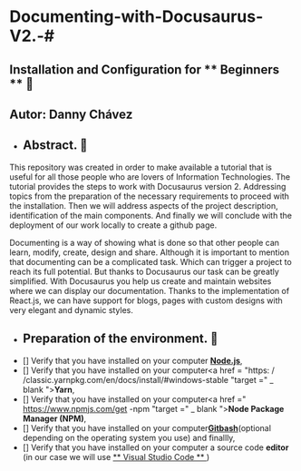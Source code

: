 # Documenting-with-Docusaurus-V2.-# 
## Installation and Configuration for ** Beginners ** 🚀 <br>
## Autor: **Danny Chávez**<br>

* ## Abstract. 📔

This repository was created in order to make available a tutorial that is useful for all those people who are lovers of Information Technologies. The tutorial provides the steps to work with Docusaurus version 2. Addressing topics from the preparation of the necessary requirements to proceed with the installation. Then we will address aspects of the project description, identification of the main components. And finally we will conclude with the deployment of our work locally to create a github page.

Documenting is a way of showing what is done so that other people can learn, modify, create, design and share. Although it is important to mention that documenting can be a complicated task. Which can trigger a project to reach its full potential. But thanks to Docusaurus our task can be greatly simplified.
With Docusaurus you help us create and maintain websites where we can display our documentation. Thanks to the implementation of React.js, we can have support for blogs, pages with custom designs with very elegant and dynamic styles.

* ## Preparation of the environment. 🧰

- [] Verify that you have installed on your computer <a href="https://nodejs.org/es/" target="_blank">**Node.js**</a>,
- [] Verify that you have installed on your computer<a href = "https: / /classic.yarnpkg.com/en/docs/install/#windows-stable "target =" _ blank ">**Yarn**</a>,
- [] Verify that you have installed on your computer<a href =" https://www.npmjs.com/get -npm "target =" _ blank ">**Node Package Manager (NPM)**</a>, 
- [] Verify that you have installed on your computer<a href="https://git-scm.com/downloads" target="_blank">**Gitbash**</a>(optional depending on the operating system you use) and finallly, 
- [] Verify that you have installed on your computer a source code **editor** (in our case we will use <a href = "https://code.visualstudio.com/" target = "_ blank "> ** Visual Studio Code ** </a>)
